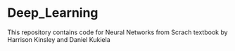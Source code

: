 # Deep_Learning
This repository contains code for Neural Networks from Scrach textbook by Harrison Kinsley and Daniel Kukiela

